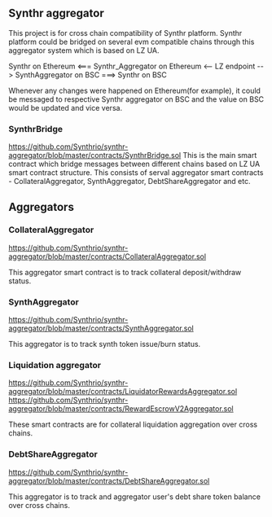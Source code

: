 ## Synthr aggregator
This project is for cross chain compatibility of Synthr platform.
Synthr platform could be bridged on several evm compatible chains through this aggregator system which is based on LZ UA.

Synthr on Ethereum  <=== Synthr_Aggregator on Ethereum <-- LZ endpoint --> SynthAggregator on BSC ===> Synthr on BSC

Whenever any changes were happened on Ethereum(for example), it could be messaged to respective Synthr aggregator on BSC and the value on BSC would be updated and vice versa.  

### SynthrBridge
https://github.com/Synthrio/synthr-aggregator/blob/master/contracts/SynthrBridge.sol
This is the main smart contract which bridge messages between different chains based on LZ UA smart contract structure.
This consists of serval aggregator smart contracts - CollateralAggregator, SynthAggregator, DebtShareAggregator and etc.

## Aggregators

### CollateralAggregator
https://github.com/Synthrio/synthr-aggregator/blob/master/contracts/CollateralAggregator.sol

This aggregator smart contract is to track collateral deposit/withdraw status.

### SynthAggregator
https://github.com/Synthrio/synthr-aggregator/blob/master/contracts/SynthAggregator.sol

This aggregator is to track synth token issue/burn status.


### Liquidation aggregator
https://github.com/Synthrio/synthr-aggregator/blob/master/contracts/LiquidatorRewardsAggregator.sol
https://github.com/Synthrio/synthr-aggregator/blob/master/contracts/RewardEscrowV2Aggregator.sol

These smart contracts are for collateral liquidation aggregation over cross chains.

### DebtShareAggregator
https://github.com/Synthrio/synthr-aggregator/blob/master/contracts/DebtShareAggregator.sol

This aggregator is to track and aggregator user's debt share token balance over cross chains.

